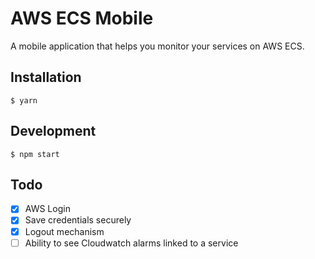 # AWS ECS Mobile
A mobile application that helps you monitor your services on AWS ECS.

## Installation

    $ yarn
    
## Development

    $ npm start
    
## Todo

- [x] AWS Login
- [x] Save credentials securely
- [x] Logout mechanism
- [ ] Ability to see Cloudwatch alarms linked to a service
